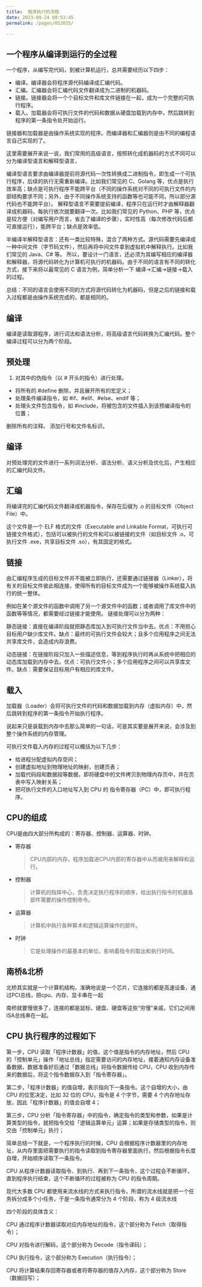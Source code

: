 ```yaml
---
title:  程序执行的流程
date: 2023-09-24 08:53:45
permalink: /pages/052035/

---
```


## 一个程序从编译到运行的全过程

一个程序，从编写完代码，到被计算机运行，总共需要经历以下四步：

- 编译。编译器会将程序源代码编译成汇编代码。
- 汇编。汇编器会将汇编代码文件翻译成为二进制的机器码。
- 链接。链接器会将一个个目标文件和库文件链接在一起，成为一个完整的可执行程序。
- 载入。加载器会将可执行文件的代码和数据从硬盘加载到内存中，然后跳转到程序的第一条指令处开始运行。

链接器和加载器是由操作系统实现的程序。而编译器和汇编器则是由不同的编程语言自己实现的了。

这里需要展开来说一说，我们常用的高级语言，按照转化成机器码的方式不同可以分为编译型语言和解释型语言，

编译型语言要求由编译器提前将源代码一次性转换成二进制指令，即生成一个可执行程序，后续的执行无需重新编译。比如我们常见的 C、Golang 等，优点是执行效率高；缺点是可执行程序不能跨平台（不同的操作系统对不同的可执行文件的内部结构要求不同；另外，由于不同操作系统支持的函数等也可能不同，所以部分源代码也不能跨平台）。
解释型语言不需要提前编译，程序只在运行时才由解释器翻译成机器码，每执行依次就要翻译一次。比如我们常见的 Python、PHP 等，优点是较方便（对编写用户而言，省去了编译的步骤），实时性高（每次修改代码后都可直接运行），能跨平台；缺点是效率低。

半编译半解释型语言：还有一类比较特殊，混合了两种方式。源代码需要先编译成一种中间文件（字节码文件），然后再将中间文件拿到虚拟机中解释执行。比如我们常见的 Java、C# 等。
所以，要设计一门语言，还必须为其编写相应的编译器和解释器，将源代码转化为计算机可执行的机器码。由于不同的语言有不同的转化方式，接下来将以最常见的 C 语言为例，简单分析一下 编译→汇编→链接→载入 的过程。

总结：不同的语言会使用不同的方式将源代码转化为机器码，但是之后的链接和载入过程都是由操作系统完成的，都是相同的。

## 编译

编译是读取源程序，进行词法和语法分析，将高级语言代码转换为汇编代码。整个编译过程可以分为两个阶段。

## 预处理

1. 对其中的伪指令（以 # 开头的指令）进行处理。
- 将所有的 #define 删除，并且展开所有的宏定义；
- 处理条件编译指令，如 #if、#elif、#else、endif 等；
- 处理头文件包含指令，如 #include，将被包含的文件插入到该预编译指令的位置；

删除所有的注释。
添加行号和文件名标识。

## 编译

对预处理完的文件进行一系列词法分析、语法分析、语义分析及优化后，产生相应的汇编代码文件。

## 汇编

将编译完的汇编代码文件翻译成机器指令，保存在后缀为 .o 的目标文件（Object File）中。

这个文件是一个 ELF 格式的文件（Executable and Linkable Format，可执行可链接文件格式），包括可以被执行的文件和可以被链接的文件（如目标文件 .o，可执行文件 .exe，共享目标文件 .so），有其固定的格式。

## 链接

由汇编程序生成的目标文件并不能被立即执行，还需要通过链接器（Linker），将有关的目标文件彼此相连接，使得所有的目标文件成为一个能够被操作系统载入执行的统一整体。

例如在某个源文件的函数中调用了另一个源文件中的函数；或者调用了库文件中的函数等等情况，都需要经过链接才能使用。
链接处理可以分为两种：

静态链接：直接在编译阶段就把静态库加入到可执行文件当中去。优点：不用担心目标用户缺少库文件。缺点：最终的可执行文件会较大；且多个应用程序之间无法共享库文件，会造成内存浪费。

动态链接：在链接阶段只加入一些描述信息，等到程序执行时再从系统中把相应的动态库加载到内存中去。优点：可执行文件小；多个应用程序之间可以共享库文件。缺点：需要保证目标用户有相应的库文件。

## 载入

加载器（Loader）会将可执行文件的代码和数据加载到内存（虚拟内存）中，然后跳转到程序的第一条指令开始执行程序。

说起来只是装载到内存中去那么简单的一句话，可是其实要是展开来说，会涉及到整个操作系统的内存管理。

可执行文件载入内存的过程可以概括为以下几步：

- 给进程分配虚拟内存空间；
- 创建虚拟地址到物理地址的映射，创建页表；
- 加载代码段和数据段等数据，即将硬盘中的文件拷贝到物理内存页中，并在页表中写入映射关系；
- 把可执行文件的入口地址写入到 CPU 的 指令寄存器（PC）中，即可执行程序。

## CPU的组成

CPU是由四大部分所构成的：寄存器、控制器、运算器、时钟。

- 寄存器
  
  > CPU内部的内存，程序加载进CPU内部的寄存器中从而被用来解释和运行。

- 控制器
  
  > 计算机的指挥中心，负责决定执行程序的顺序，给出执行指令时机器各部件需要的操作控制命令。

- 运算器
  
  > 计算机中执行各种算术和逻辑运算操作的部件。

- 时钟
  
  > 它是处理操作的最基本的单位，影响着指令的取出和执行时间。

## 南桥&北桥

北桥其实就是一个计算机结构，准确地说是一个芯片，它连接的都是高速设备，通过PCI总线，把cpu、内存、显卡串在一起

南桥就要慢很多了，连接的都是鼠标、键盘、硬盘等这些“穷慢”亲戚，它们之间用ISA总线串在一起。

## CPU 执行程序的过程如下

第一步，CPU 读取「程序计数器」的值，这个值是指令的内存地址，然后 CPU 的「控制单元」操作「地址总线」指定需要访问的内存地址，接着通知内存设备准备数据，数据准备好后通过「数据总线」将指令数据传给 CPU，CPU 收到内存传来的数据后，将这个指令数据存入到「指令寄存器」。

第二步，「程序计数器」的值自增，表示指向下一条指令。这个自增的大小，由 CPU 的位宽决定，比如 32 位的 CPU，指令是 4 个字节，需要 4 个内存地址存放，因此「程序计数器」的值会自增 4；

第三步，CPU 分析「指令寄存器」中的指令，确定指令的类型和参数，如果是计算类型的指令，就把指令交给「逻辑运算单元」运算；如果是存储类型的指令，则交由「控制单元」执行；

简单总结一下就是，一个程序执行的时候，CPU 会根据程序计数器里的内存地址，从内存里面把需要执行的指令读取到指令寄存器里面执行，然后根据指令长度自增，开始顺序读取下一条指令。

CPU 从程序计数器读取指令、到执行、再到下一条指令，这个过程会不断循环，直到程序执行结束，这个不断循环的过程被称为 CPU 的指令周期。

现代大多数 CPU 都使用来流水线的方式来执行指令，所谓的流水线就是把一个任务拆分成多个小任务，于是一条指令通常分为 4 个阶段，称为 4 级流水线 

四个阶段的具体含义：

CPU 通过程序计数器读取对应内存地址的指令，这个部分称为 Fetch（取得指令）；

CPU 对指令进行解码，这个部分称为 Decode（指令译码）；

CPU 执行指令，这个部分称为 Execution（执行指令）；

CPU 将计算结果存回寄存器或者将寄存器的值存入内存，这个部分称为 Store（数据回写）；

<img :src="$withBase('/system/1.png')" >